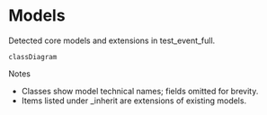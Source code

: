 # Models

Detected core models and extensions in test_event_full.

```mermaid
classDiagram
```

Notes
- Classes show model technical names; fields omitted for brevity.
- Items listed under _inherit are extensions of existing models.

